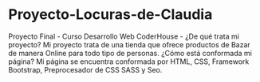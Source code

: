 # Proyecto-Locuras-de-Claudia
Proyecto Final - Curso Desarrollo Web CoderHouse -
¿De qué trata mi proyecto?
Mi proyecto trata de una tienda que ofrece productos de Bazar de manera Online para todo tipo de personas.
¿Cómo está conformada mi página?
Mi página se encuentra conformada por HTML, CSS, Framework Bootstrap, Preprocesador de CSS SASS y Seo.
